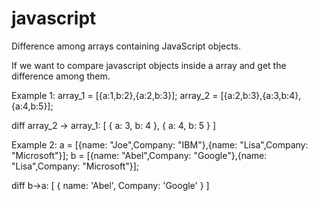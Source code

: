 # javascript
Difference among arrays containing JavaScript objects.

If we want to compare javascript objects inside a array and get the difference among them.

Example 1:
array_1 = [{a:1,b:2},{a:2,b:3}];
array_2 = [{a:2,b:3},{a:3,b:4},{a:4,b:5}];

diff array_2 -> array_1: [ { a: 3, b: 4 }, { a: 4, b: 5 } ]

Example 2:
a = [{name: "Joe",Company: "IBM"},{name: "Lisa",Company: "Microsoft"}];
b = [{name: "Abel",Company: "Google"},{name: "Lisa",Company: "Microsoft"}];

diff b->a:  [ { name: 'Abel', Company: 'Google' } ]


